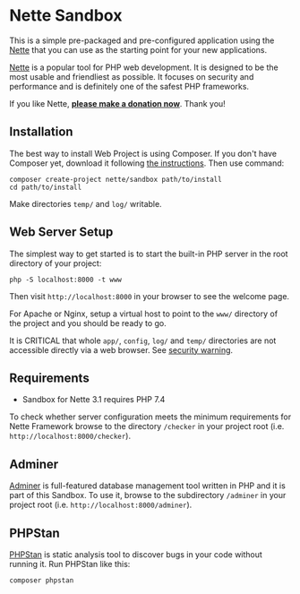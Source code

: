 # Nette Sandbox

This is a simple pre-packaged and pre-configured application using the [Nette](https://nette.org)
that you can use as the starting point for your new applications.

[Nette](https://nette.org) is a popular tool for PHP web development.
It is designed to be the most usable and friendliest as possible. It focuses
on security and performance and is definitely one of the safest PHP frameworks.

If you like Nette, **[please make a donation now](https://nette.org/donate)**. Thank you!

## Installation

The best way to install Web Project is using Composer. If you don't have Composer yet,
download it following [the instructions](https://doc.nette.org/composer). Then use command:

    composer create-project nette/sandbox path/to/install
    cd path/to/install

Make directories `temp/` and `log/` writable.

## Web Server Setup

The simplest way to get started is to start the built-in PHP server in the root directory of your project:

    php -S localhost:8000 -t www

Then visit `http://localhost:8000` in your browser to see the welcome page.

For Apache or Nginx, setup a virtual host to point to the `www/` directory of the project and you
should be ready to go.

It is CRITICAL that whole `app/`, `config`, `log/` and `temp/` directories are not accessible directly
via a web browser. See [security warning](https://nette.org/security-warning).

## Requirements

- Sandbox for Nette 3.1 requires PHP 7.4

To check whether server configuration meets the minimum requirements for
Nette Framework browse to the directory `/checker` in your project root (i.e. `http://localhost:8000/checker`).

## Adminer

[Adminer](https://www.adminer.org/) is full-featured database management tool written in PHP and it is part of this Sandbox.
To use it, browse to the subdirectory `/adminer` in your project root (i.e. `http://localhost:8000/adminer`).

## PHPStan

[PHPStan](https://github.com/phpstan/phpstan) is static analysis tool to discover bugs in your code without running it.
Run PHPStan like this:

    composer phpstan
